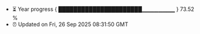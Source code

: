 - ⏳ Year progress { ██████████████████████▁▁▁▁▁▁▁▁ } 73.52 %
- ⏰ Updated on Fri, 26 Sep 2025 08:31:50 GMT

